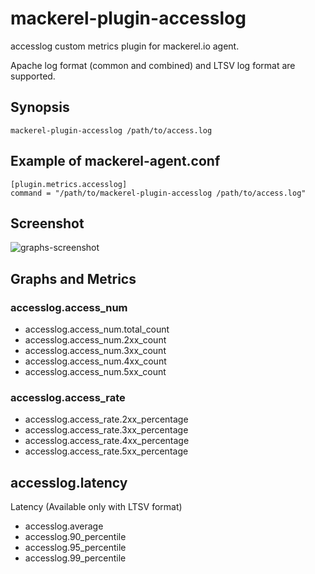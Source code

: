 mackerel-plugin-accesslog
=====================

accesslog custom metrics plugin for mackerel.io agent.

Apache log format (common and combined) and LTSV log format are supported.

## Synopsis

```shell
mackerel-plugin-accesslog /path/to/access.log
```

## Example of mackerel-agent.conf

```
[plugin.metrics.accesslog]
command = "/path/to/mackerel-plugin-accesslog /path/to/access.log"
```

## Screenshot

![graphs-screenshot](https://user-images.githubusercontent.com/177122/27474076-22f7defc-583c-11e7-84ee-1679e5164358.png)

## Graphs and Metrics

### accesslog.access_num

- accesslog.access_num.total_count
- accesslog.access_num.2xx_count
- accesslog.access_num.3xx_count
- accesslog.access_num.4xx_count
- accesslog.access_num.5xx_count

### accesslog.access_rate

- accesslog.access_rate.2xx_percentage
- accesslog.access_rate.3xx_percentage
- accesslog.access_rate.4xx_percentage
- accesslog.access_rate.5xx_percentage

## accesslog.latency

Latency (Available only with LTSV format)

- accesslog.average
- accesslog.90_percentile
- accesslog.95_percentile
- accesslog.99_percentile
